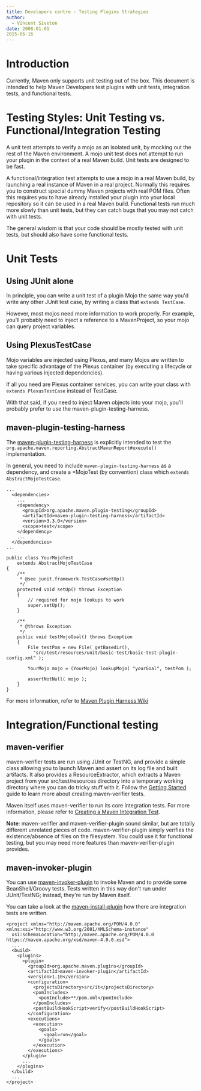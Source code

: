 ```yaml
---
title: Developers centre - Testing Plugins Strategies
author: 
  - Vincent Siveton
date: 2008-01-01  
2015-06-16
---
```


<!-- Licensed to the Apache Software Foundation (ASF) under one-->
<!-- or more contributor license agreements.  See the NOTICE file-->
<!-- distributed with this work for additional information-->
<!-- regarding copyright ownership.  The ASF licenses this file-->
<!-- to you under the Apache License, Version 2.0 (the-->
<!-- "License"); you may not use this file except in compliance-->
<!-- with the License.  You may obtain a copy of the License at-->
<!---->
<!--   http://www.apache.org/licenses/LICENSE-2.0-->
<!---->
<!-- Unless required by applicable law or agreed to in writing,-->
<!-- software distributed under the License is distributed on an-->
<!-- "AS IS" BASIS, WITHOUT WARRANTIES OR CONDITIONS OF ANY-->
<!-- KIND, either express or implied.  See the License for the-->
<!-- specific language governing permissions and limitations-->
<!-- under the License.-->
<!-- NOTE: For help with the syntax of this file, see:-->
<!-- http://maven.apache.org/doxia/references/apt-format.html-->
# Introduction

Currently, Maven only supports unit testing out of the box\. This document is intended to help Maven Developers test plugins with unit tests, integration tests, and functional tests\.

<!--  <<Note: There are a lot of different ways to test a Maven plugin.>>  For a review of different strategies and tools, please refer to {{{http://docs.codehaus.org/display/MAVENUSER/Review+of+Plugin+Testing+Strategies}Review of Plugin Testing Strategies}}-->
# Testing Styles: Unit Testing vs\. Functional/Integration Testing

A unit test attempts to verify a mojo as an isolated unit, by mocking out the rest of the Maven environment\. A mojo unit test does not attempt to run your plugin in the context of a real Maven build\. Unit tests are designed to be fast\.

A functional/integration test attempts to use a mojo in a real Maven build, by launching a real instance of Maven in a real project\. Normally this requires you to construct special dummy Maven projects with real POM files\. Often this requires you to have already installed your plugin into your local repository so it can be used in a real Maven build\. Functional tests run much more slowly than unit tests, but they can catch bugs that you may not catch with unit tests\.

The general wisdom is that your code should be mostly tested with unit tests, but should also have some functional tests\.

# Unit Tests

## Using JUnit alone

In principle, you can write a unit test of a plugin Mojo the same way you&apos;d write any other JUnit test case, by writing a class that `extends TestCase`\.

However, most mojos need more information to work properly\. For example, you&apos;ll probably need to inject a reference to a MavenProject, so your mojo can query project variables\.

## Using PlexusTestCase

Mojo variables are injected using Plexus, and many Mojos are written to take specific advantage of the Plexus container \(by executing a lifecycle or having various injected dependencies\)\.

If all you need are Plexus container services, you can write your class with `extends PlexusTestCase` instead of TestCase\.

With that said, if you need to inject Maven objects into your mojo, you&apos;ll probably prefer to use the maven\-plugin\-testing\-harness\.

## maven\-plugin\-testing\-harness

The [maven\-plugin\-testing\-harness](/plugin\-testing/maven\-plugin\-testing\-harness/) is explicitly intended to test the `org.apache.maven.reporting.AbstractMavenReport#execute()` implementation\.

In general, you need to include `maven-plugin-testing-harness` as a dependency, and create a \*MojoTest \(by convention\) class which `extends AbstractMojoTestCase`\.

```
...
  <dependencies>
    ...
    <dependency>
      <groupId>org.apache.maven.plugin-testing</groupId>
      <artifactId>maven-plugin-testing-harness</artifactId>
      <version>3.3.0</version>
      <scope>test</scope>
    </dependency>
    ...
  </dependencies>
...
```

```
public class YourMojoTest
    extends AbstractMojoTestCase
{
    /**
     * @see junit.framework.TestCase#setUp()
     */
    protected void setUp() throws Exception
    {
        // required for mojo lookups to work
        super.setUp();
    }

    /**
     * @throws Exception
     */
    public void testMojoGoal() throws Exception
    {
        File testPom = new File( getBasedir(),
          "src/test/resources/unit/basic-test/basic-test-plugin-config.xml" );

        YourMojo mojo = (YourMojo) lookupMojo( "yourGoal", testPom );

        assertNotNull( mojo );
    }
}
```

For more information, refer to [Maven Plugin Harness Wiki](http://cwiki\.apache\.org/confluence/display/MAVENOLD/Maven\+Plugin\+Harness)

# Integration/Functional testing

## maven\-verifier

maven\-verifier tests are run using JUnit or TestNG, and provide a simple class allowing you to launch Maven and assert on its log file and built artifacts\. It also provides a ResourceExtractor, which extracts a Maven project from your src/test/resources directory into a temporary working directory where you can do tricky stuff with it\. Follow the [Getting Started](/shared/maven\-verifier/getting\-started\.html) guide to learn more about creating maven\-verifier tests\.

Maven itself uses maven\-verifier to run its core integration tests\. For more information, please refer to [Creating a Maven Integration Test](https://cwiki\.apache\.org/confluence/display/MAVEN/Creating\+a\+Maven\+Integration\+Test)\.

**Note**: maven\-verifier and maven\-verifier\-plugin sound similar, but are totally different unrelated pieces of code\. maven\-verifier\-plugin simply verifies the existence/absence of files on the filesystem\. You could use it for functional testing, but you may need more features than maven\-verifier\-plugin provides\.

## maven\-invoker\-plugin

You can use [maven\-invoker\-plugin](https://maven\.apache\.org/plugins/maven\-invoker\-plugin/) to invoke Maven and to provide some BeanShell/Groovy tests\. Tests written in this way don&apos;t run under JUnit/TestNG; instead, they&apos;re run by Maven itself\.

You can take a look at the [maven\-install\-plugin](https://svn\.apache\.org/repos/asf/maven/plugins/trunk/maven\-install\-plugin/src/it/) how there are integration tests are written\.

```
<project xmlns="http://maven.apache.org/POM/4.0.0" xmlns:xsi="http://www.w3.org/2001/XMLSchema-instance"
  xsi:schemaLocation="http://maven.apache.org/POM/4.0.0 https://maven.apache.org/xsd/maven-4.0.0.xsd">
  ...
  <build>
    <plugins>
      <plugin>
        <groupId>org.apache.maven.plugins</groupId>
        <artifactId>maven-invoker-plugin</artifactId>
        <version>1.10</version>
        <configuration>
          <projectsDirectory>src/it</projectsDirectory>
          <pomIncludes>
            <pomInclude>**/pom.xml</pomInclude>
          </pomIncludes>
          <postBuildHookScript>verify</postBuildHookScript>
        </configuration>
        <executions>
          <execution>
            <goals>
              <goal>run</goal>
            </goals>
          </execution>
        </executions>
      </plugin>
      ...
    </plugins>
  </build>
  ...
</project>
```

